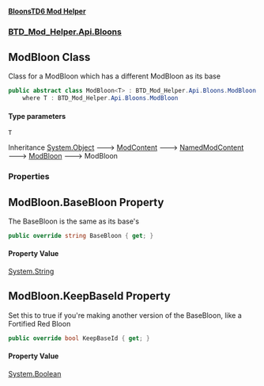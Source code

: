 #### [BloonsTD6 Mod Helper](README.md 'README')
### [BTD_Mod_Helper.Api.Bloons](README.md#BTD_Mod_Helper.Api.Bloons 'BTD_Mod_Helper.Api.Bloons')

## ModBloon<T> Class

Class for a ModBloon which has a different ModBloon as its base

```csharp
public abstract class ModBloon<T> : BTD_Mod_Helper.Api.Bloons.ModBloon
    where T : BTD_Mod_Helper.Api.Bloons.ModBloon
```
#### Type parameters

<a name='BTD_Mod_Helper.Api.Bloons.ModBloon_T_.T'></a>

`T`

Inheritance [System.Object](https://docs.microsoft.com/en-us/dotnet/api/System.Object 'System.Object') &#129106; [ModContent](BTD_Mod_Helper.Api.ModContent.md 'BTD_Mod_Helper.Api.ModContent') &#129106; [NamedModContent](BTD_Mod_Helper.Api.NamedModContent.md 'BTD_Mod_Helper.Api.NamedModContent') &#129106; [ModBloon](BTD_Mod_Helper.Api.Bloons.ModBloon.md 'BTD_Mod_Helper.Api.Bloons.ModBloon') &#129106; ModBloon<T>
### Properties

<a name='BTD_Mod_Helper.Api.Bloons.ModBloon_T_.BaseBloon'></a>

## ModBloon<T>.BaseBloon Property

The BaseBloon is the same as its base's

```csharp
public override string BaseBloon { get; }
```

#### Property Value
[System.String](https://docs.microsoft.com/en-us/dotnet/api/System.String 'System.String')

<a name='BTD_Mod_Helper.Api.Bloons.ModBloon_T_.KeepBaseId'></a>

## ModBloon<T>.KeepBaseId Property

Set this to true if you're making another version of the BaseBloon, like a Fortified Red Bloon

```csharp
public override bool KeepBaseId { get; }
```

#### Property Value
[System.Boolean](https://docs.microsoft.com/en-us/dotnet/api/System.Boolean 'System.Boolean')